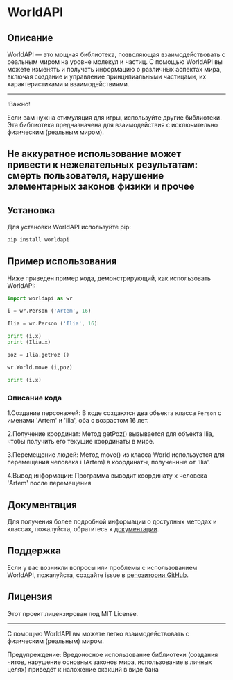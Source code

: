 # WorldAPI

## Описание

WorldAPI — это мощная библиотека, позволяющая взаимодействовать с реальным миром на уровне молекул и частиц. С помощью WorldAPI вы можете изменять и получать информацию о различных аспектах мира, включая создание и управление принципиальными частицами, их характеристиками и взаимодействиями.

---
!Важно! 

Если вам нужна стимуляция для игры, используйте другие библиотеки. Эта библиотека предназначена для взаимодействия с исключительно физическим (реальным миром). 

Не аккуратное использование может привести к нежелательных результатам: смерть пользователя, нарушение элементарных законов физики и прочее
---

## Установка

Для установки WorldAPI используйте pip:

```bash
pip install worldapi
```

## Пример использования

Ниже приведен пример кода, демонстрирующий, как использовать WorldAPI:

```python
import worldapi as wr

i = wr.Person ('Artem', 16)

Ilia = wr.Person ('Ilia', 16)

print (i.x)
print (Ilia.x)

poz = Ilia.getPoz ()

wr.World.move (i,poz)

print (i.x)
```

### Описание кода

1.Создание персонажей: В коде создаются два объекта класса `Person` с именами 'Artem' и 'Ilia', оба с возрастом 16 лет.

2.Получение координат: Метод getPoz() вызывается для объекта Ilia, чтобы получить его текущие координаты в мире.

3.Перемещение людей: Метод move() из класса World используется для перемещения человека i (Artem) в координаты, полученные от 'Ilia'. 

4.Вывод информации: Программа выводит координату x человека 'Artem' после перемещения

## Документация

Для получения более подробной информации о доступных методах и классах, пожалуйста, обратитесь к [документации](https://example.com/worldapi-docs).

## Поддержка

Если у вас возникли вопросы или проблемы с использованием WorldAPI, пожалуйста, создайте issue в [репозитории GitHub](https://github.com/yourusername/worldapi/issues).

## Лицензия

Этот проект лицензирован под MIT License. 

---

С помощью WorldAPI вы можете легко взаимодействовать с физическим (реальным) миром. 

Предупреждение: Вредоносное использование библиотеки (создания читов, нарушение основных законов мира, использование в личных целях) приведёт к наложение скакций в виде бана
